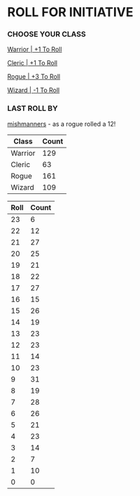 # ROLL FOR INITIATIVE
### CHOOSE YOUR CLASS

[Warrior | +1 To Roll](https://github.com/benjaminsampica/benjaminsampica/issues/new?title=roll%7Cwarrior&body=Just+click+%27Submit+new+issue%27.)

[Cleric | +1 To Roll](https://github.com/benjaminsampica/benjaminsampica/issues/new?title=roll%7Ccleric&body=Just+click+%27Submit+new+issue%27.)

[Rogue | +3 To Roll](https://github.com/benjaminsampica/benjaminsampica/issues/new?title=roll%7Crogue&body=Just+click+%27Submit+new+issue%27.)

[Wizard | -1 To Roll](https://github.com/benjaminsampica/benjaminsampica/issues/new?title=roll%7Cwizard&body=Just+click+%27Submit+new+issue%27.)
### LAST ROLL BY
[mishmanners](https://www.github.com/mishmanners) - as a rogue rolled a 12!

|Class|Count|
|-|-|
|Warrior|129|
|Cleric|63|
|Rogue|161|
|Wizard|109|

|Roll|Count|
|-|-|
|23|6
|22|12
|21|27
|20|25
|19|21
|18|22
|17|27
|16|15
|15|26
|14|19
|13|23
|12|23
|11|14
|10|23
|9|31
|8|19
|7|28
|6|26
|5|21
|4|23
|3|14
|2|7
|1|10
|0|0
